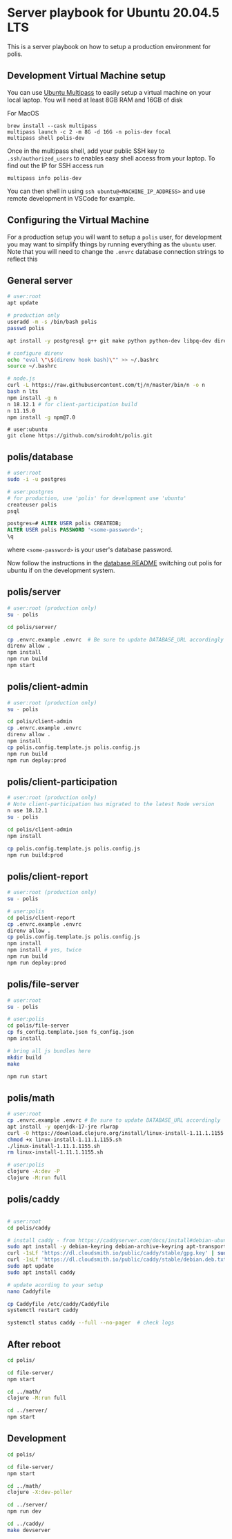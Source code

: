 # Server playbook for Ubuntu 20.04.5 LTS

This is a server playbook on how to setup a production environment for polis.

## Development Virtual Machine setup

You can use [Ubuntu Multipass](https://multipass.run/) to easily setup a virtual machine on your local laptop. You will need at least 8GB RAM and 16GB of disk

For MacOS

```
brew install --cask multipass
multipass launch -c 2 -m 8G -d 16G -n polis-dev focal
multipass shell polis-dev
```

Once in the multipass shell, add your public SSH key to `.ssh/authorized_users` to enables easy shell access from your laptop. To find out the IP for SSH access run

```
multipass info polis-dev
```

You can then shell in using `ssh ubuntu@<MACHINE_IP_ADDRESS>` and use remote development in VSCode for example.

## Configuring the Virtual Machine

For a production setup you will want to setup a `polis` user, for development you may want to simplify things by running everything as the `ubuntu` user. Note that you will need to change the `.envrc` database connection strings to reflect this

## General server

```sh
# user:root
apt update

# production only
useradd -m -s /bin/bash polis
passwd polis

apt install -y postgresql g++ git make python python-dev libpq-dev direnv

# configure direnv
echo "eval \"\$(direnv hook bash)\"" >> ~/.bashrc
source ~/.bashrc

# node.js
curl -L https://raw.githubusercontent.com/tj/n/master/bin/n -o n
bash n lts
npm install -g n
n 18.12.1 # for client-participation build
n 11.15.0
npm install -g npm@7.0
```

```
# user:ubuntu
git clone https://github.com/sirodoht/polis.git
```

## polis/database

```sh
# user:root
sudo -i -u postgres

# user:postgres
# for production, use 'polis' for development use 'ubuntu'
createuser polis
psql
```

```sql
postgres=# ALTER USER polis CREATEDB;
ALTER USER polis PASSWORD '<some-password>';
\q
```

where `<some-password>` is your user's database password.

Now follow the instructions in the [database README](database/README.md) switching out polis for ubuntu if on the development system.

## polis/server

```sh
# user:root (production only)
su - polis

cd polis/server/

cp .envrc.example .envrc  # Be sure to update DATABASE_URL accordingly
direnv allow .
npm install
npm run build
npm start
```

## polis/client-admin

```sh
# user:root (production only)
su - polis

cd polis/client-admin
cp .envrc.example .envrc
direnv allow .
npm install
cp polis.config.template.js polis.config.js
npm run build
npm run deploy:prod
```

## polis/client-participation

```sh
# user:root (production only)
# Note client-participation has migrated to the latest Node version
n use 18.12.1
su - polis

cd polis/client-admin
npm install

cp polis.config.template.js polis.config.js
npm run build:prod
```

## polis/client-report

```sh
# user:root (production only)
su - polis

# user:polis
cd polis/client-report
cp .envrc.example .envrc
direnv allow .
cp polis.config.template.js polis.config.js
npm install
npm install # yes, twice
npm run build
npm run deploy:prod
```

## polis/file-server

```sh
# user:root
su - polis

# user:polis
cd polis/file-server
cp fs_config.template.json fs_config.json
npm install

# bring all js bundles here
mkdir build
make

npm run start
```

## polis/math

```sh
# user:root
cp .envrc.example .envrc # Be sure to update DATABASE_URL accordingly
apt install -y openjdk-17-jre rlwrap
curl -O https://download.clojure.org/install/linux-install-1.11.1.1155.sh
chmod +x linux-install-1.11.1.1155.sh
./linux-install-1.11.1.1155.sh
rm linux-install-1.11.1.1155.sh

# user:polis
clojure -A:dev -P
clojure -M:run full
```

## polis/caddy

```sh

# user:root
cd polis/caddy

# install caddy - from https://caddyserver.com/docs/install#debian-ubuntu-raspbian
sudo apt install -y debian-keyring debian-archive-keyring apt-transport-https
curl -1sLf 'https://dl.cloudsmith.io/public/caddy/stable/gpg.key' | sudo gpg --dearmor -o /usr/share/keyrings/caddy-stable-archive-keyring.gpg
curl -1sLf 'https://dl.cloudsmith.io/public/caddy/stable/debian.deb.txt' | sudo tee /etc/apt/sources.list.d/caddy-stable.list
sudo apt update
sudo apt install caddy

# update acording to your setup
nano Caddyfile

cp Caddyfile /etc/caddy/Caddyfile
systemctl restart caddy

systemctl status caddy --full --no-pager  # check logs
```

## After reboot

```sh
cd polis/

cd file-server/
npm start

cd ../math/
clojure -M:run full

cd ../server/
npm start
```

## Development

```sh
cd polis/

cd file-server/
npm start

cd ../math/
clojure -X:dev-poller

cd ../server/
npm run dev

cd ../caddy/
make devserver
```
